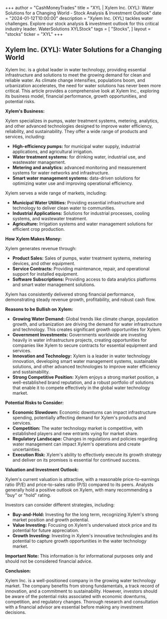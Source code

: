 +++
author = "CashMoneyTrades"
title = "XYL |  Xylem Inc. (XYL): Water Solutions for a Changing World - Stock Analysis & Investment Outlook"
date = "2024-01-12T10:00:00"
description = "Xylem Inc. (XYL) tackles water challenges. Explore our stock analysis & investment outlook for this critical industry leader. WaterSolutions XYLStock"
tags = [
"Stocks",
]
layout = "stocks"
ticker = "XYL"
+++
        


## Xylem Inc. (XYL): Water Solutions for a Changing World

Xylem Inc. is a global leader in water technology, providing essential infrastructure and solutions to meet the growing demand for clean and reliable water. As climate change intensifies, populations boom, and urbanization accelerates, the need for water solutions has never been more critical. This article provides a comprehensive look at Xylem Inc., exploring its business model, financial performance, growth opportunities, and potential risks.

**Xylem's Business:**

Xylem specializes in pumps, water treatment systems, metering, analytics, and other advanced technologies designed to improve water efficiency, reliability, and sustainability. They offer a wide range of products and services, including:

* **High-efficiency pumps:** for municipal water supply, industrial applications, and agricultural irrigation.
* **Water treatment systems:** for drinking water, industrial use, and wastewater management.
* **Metering and analytics:** advanced monitoring and measurement systems for water networks and infrastructure.
* **Smart water management systems:** data-driven solutions for optimizing water use and improving operational efficiency.

Xylem serves a wide range of markets, including:

* **Municipal Water Utilities:** Providing essential infrastructure and technology to deliver clean water to communities.
* **Industrial Applications:** Solutions for industrial processes, cooling systems, and wastewater treatment.
* **Agriculture:** Irrigation systems and water management solutions for efficient crop production.

**How Xylem Makes Money:**

Xylem generates revenue through:

* **Product Sales:** Sales of pumps, water treatment systems, metering devices, and other equipment.
* **Service Contracts:** Providing maintenance, repair, and operational support for installed equipment.
* **Software Subscriptions:** Providing access to data analytics platforms and smart water management solutions.

Xylem has consistently delivered strong financial performance, demonstrating steady revenue growth, profitability, and robust cash flow. 

**Reasons to be Bullish on Xylem:**

* **Growing Water Demand:** Global trends like climate change, population growth, and urbanization are driving the demand for water infrastructure and technology. This creates significant growth opportunities for Xylem.
* **Government Investments:** Governments worldwide are investing heavily in water infrastructure projects, creating opportunities for companies like Xylem to secure contracts for essential equipment and services.
* **Innovation and Technology:** Xylem is a leader in water technology innovation, developing smart water management systems, sustainable solutions, and other advanced technologies to improve water efficiency and sustainability.
* **Strong Competitive Position:** Xylem enjoys a strong market position, a well-established brand reputation, and a robust portfolio of solutions that enable it to compete effectively in the global water technology market.

**Potential Risks to Consider:**

* **Economic Slowdown:** Economic downturns can impact infrastructure spending, potentially affecting demand for Xylem's products and services.
* **Competition:** The water technology market is competitive, with established players and new entrants vying for market share.
* **Regulatory Landscape:** Changes in regulations and policies regarding water management can impact Xylem's operations and create uncertainties.
* **Execution Risk:** Xylem's ability to effectively execute its growth strategy and deliver on its promises is essential for continued success.

**Valuation and Investment Outlook:**

Xylem's current valuation is attractive, with a reasonable price-to-earnings ratio (P/E) and price-to-sales ratio (P/S) compared to its peers. Analysts generally hold a positive outlook on Xylem, with many recommending a "buy" or "hold" rating.

Investors can consider different strategies, including:

* **Buy-and-Hold:** Investing for the long term, recognizing Xylem's strong market position and growth potential.
* **Value Investing:** Focusing on Xylem's undervalued stock price and its potential for future appreciation.
* **Growth Investing:** Investing in Xylem's innovative technologies and its potential to capture growth opportunities in the water technology market.

**Important Note:** This information is for informational purposes only and should not be considered financial advice.

**Conclusion:**

Xylem Inc. is a well-positioned company in the growing water technology market. The company benefits from strong fundamentals, a track record of innovation, and a commitment to sustainability. However, investors should be aware of the potential risks associated with economic downturns, competition, and regulatory changes. Thorough research and consultation with a financial advisor are essential before making any investment decisions. 

        